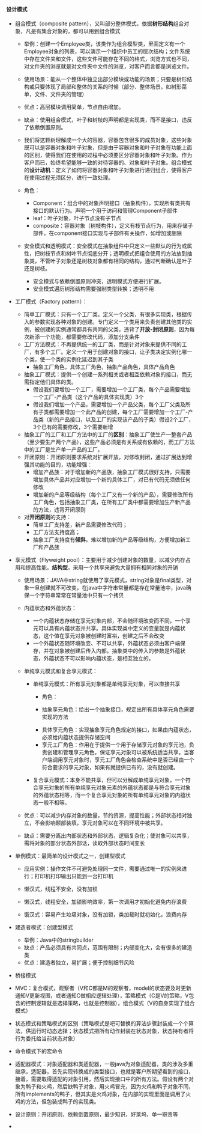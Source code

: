#### 设计模式

* 组合模式（composite pattern），又叫部分整体模式，依据**树形结构**组合对象，凡是有集合对象的，都可以用到组合模式

  * 举例：创建一个Employee类，该类作为组合模型类，里面定义有一个Employee对象的列表，可以演示一个组织中员工的层次结构；文件系统中存在文件夹和文件，这些文件可能存在不同的格式，浏览方式也不同，对文件夹的浏览就是对文件夹中文件的浏览，对客户而言都是浏览文件。
  * 使用场景：能从一个整体中独立出部分模块或功能的场景；只要是树形结构或只要体现了局部和整体的关系的时候（部分、整体场景，如树形菜单，文件、文件夹的管理）
  * 优点：高层模块调用简单，节点自由增加。
  * 缺点：使用组合模式，叶子和树枝的声明都是实现类，而不是接口，违反了依赖倒置原则。
  * 我们将这颗树理解成一个大的容器，容器包含很多的成员对象，这些对象既可以是容器对象和叶子对象，但是由于容器对象和叶子对象在功能上面的区别，使得我们在使用的过程中必须要区分容器对象和叶子对象。作为客户而已，始终希望能够一致的对待容器的、对象和叶子对象。组合模式的**设计动机**：定义了如何将容器对象和叶子对象进行递归组合，使得客户在使用过程无须区分，进行一致处理。
  * 角色：
    * Component：组合中的对象声明接口（抽象构件），实现所有类共有接口的默认行为。声明一个用于访问和管理Component子部件
    * leaf：叶子对象，叶子节点没有子节点
    * composite：容器对象（树枝构件），定义有枝节点行为，用来存储子部件，在component接口实现与子部件有关操作，如增加或删除

  * 安全模式和透明模式：安全模式在抽象组件中只定义一些默认的行为或属性，把树枝节点和树叶节点彻底分开；透明模式把组合使用的方法放到抽象类，不管叶子对象还是树枝对象都有相同的结构，通过判断确认是叶子还是树枝。
    * 安全模式与依赖倒置原则冲突，透明模式方便进行扩展。
    * 安全模式遍历树形结构需要强制类型转换；透明不用

* 工厂模式（Factory pattern）：

  * 简单工厂模式：只有一个工厂类。定义一个父类，有很多实现类，根据传入的参数实现各种对象的创建。专门定义一个类用来负责创建其他类的实例，被创建的实例通常都具有共同的父类，违背了**开放-封闭原则**，因为每次新添一个功能，都需要修改代码，添加分支条件
  * 工厂方法模式：不再提供统一的工厂类，而是针对对象来提供不同的工厂，有多个工厂。定义一个用于创建对象的接口，让子类决定实例化哪一个类，使一个类的实例化延迟到其子类
    * 抽象工厂角色，具体工厂角色，抽象产品角色，具体产品角色
  * 抽象工厂模式：提供一个创建一系列相关或者相互依赖对象的接口，而无需指定他们具体的类。
    * 假设我们要增加一个工厂，需要增加一个工厂类，每个产品需要增加一个工厂-产品类（这个产品的具体实现类）3个
    * 假设我们增加一个产品，需要增加一个产品父类，每个工厂父类及所有子类都需要增加一个此产品的创建，每个工厂需要增加一个工厂-产品类（新的产品接口，以及工厂的实现该产品的子类）假设2个工厂，3个已有的需要修改，3个需要新增
  * 抽象工厂的工厂和工厂方法中的工厂的**区别**：抽象工厂使生产一整套产品（至少要生产两个产品），这些产品必须是有关系或有依赖的，而工厂方法中的工厂是生产单一产品的工厂。
  * 开闭原则：开闭原则要求系统对扩展开放，对修改封闭，通过扩展达到增强其功能的目的，功能增强：
    * 增加产品族：对于增加新的产品族，抽象工厂模式很好支持，只需要增加具体产品并对应增加一个新的具体工厂，对已有代码无须做任何修改
    * 增加新的产品等级结构（每个工厂又有一个新的产品），需要修改所有工厂角色，包括抽象工厂类，在所有工厂类中都需要增加生产新产品的方法，违背开闭原则
  * 对**开闭原则**的支持：
    * 简单工厂支持差，新产品需要修改代码；
    * 工厂方法支持度高；
    * 抽象工厂支持度有**倾斜**，难以增加新的产品等级结构，方便增加新工厂和产品族

* 享元模式（Flyweight pool）：主要用于减少创建对象的数量，以减少内存占用和提高性能。**结构型**，采用一个共享来避免大量拥有相同对象的开销

  * 使用场景：JAVA中string就使用了享元模式，string对象是final类型，对象一旦创建就不可改变，在java中字符串常量都是存在常量池中，java确保一个字符串常常在常量池中只有一个拷贝
  * 内蕴状态和外蕴状态：
    * 一个内蕴状态存储在享元对象内部，不会随环境改变而不同，一个享元可以具有内蕴状态并共享。具体实现类中定义的变量就是内蕴状态，这个值在享元对象被创建时富裕，创建之后不会改变
    * 一个外蕴状态随环境改变、不可以共享，外蕴状态必须由客户端保存，并在对象被创建后传入内部。抽象类中的传入的参数是外蕴状态，外蕴状态不可以影响内蕴状态，是相互独立的。

  * 单纯享元模式和复合享元模式：

    * 单纯享元模式：所有享元对象都是单纯享元对象，可以直接共享

      * 角色：

      * 抽象享元角色：给出一个抽象接口，规定出所有具体享元角色需要实现的方法

      - 具体享元角色：实现抽象享元角色规定的接口，如果由内蕴状态，必须给内蕴状态提供存储空间
      - 享元工厂角色：作用在于提供一个用于存储享元对象的享元池，负责创建和管理享元角色，保证享元对象可以被系统适当共享。当客户端调用享元对象时，享元工厂角色会检查系统中是否已经由一个符合要求的享元对象，如果有就提供已有的，没有就创建。

    * 复合享元模式：本身不能共享，但可以分解成单纯享元对象，一个符合享元对象的所有单纯享元对象元素的外蕴状态都是与符合享元对象的外蕴状态相等，而一个复合享元对象的所有单纯享元对象的内蕴状态一般不相等。

  * 优点：可以减少内存对象的数量，节约资源，提高性能；外部状态相对独立，不会影响颞部装填，享元对象可以在不同环境中被共享。
  * 缺点：需要分离出内部状态和外部状态，逻辑复杂化；使对象可以共享，需将对象的部分状态外部话，读取外部状态时间变长

* 单例模式：最简单的设计模式之一，创建型模式

  * 应用实例：操作文件不可避免处理同一文件，需要通过唯一的实例来进行；打印机打印输出只能到一台打印机

  * 懒汉式，线程不安全，没有加锁
  * 懒汉式，线程安全，加锁影响效率，第一次调用才初始化避免内存浪费
  * 饿汉式：容易产生垃圾对象，没有加锁，类加载时就初始化，浪费内存

* 建造者模式：创建型模式
  * 举例：Java中的stringbuilder
  * 缺点：产品必须具有共同点，范围有限制；内部变化大，会有很多的建造类
  * 优点：建造者独立，易扩展；便于控制细节风险

* 桥接模式

* MVC：复合模式，观察者（V和C都是M的观察者，model的状态要及时更新通知V更新视图，或者通知C做相应逻辑处理），策略模式（C是V的策略，V包含的控制逻辑就是选择策略，也就是控制器），组合模式（V的自身实现了组合模式）

* 状态模式和策略模式的区别（策略模式是吧可替换的算法步骤封装成一个个算法，供运行时动态选择；状态模式把所有动作封装在状态对象，状态持有者将行为委托给当前状态对象）

* 命令模式下的宏命令

* 适配器模式：对象适配器和类适配器，一般java为对象适配器，类的涉及多重继承，适配器，首先实现转换成的类型接口，也就是客户所期望看到的接口，接着，需要取得适配的对象引用，然后实现接口中的所有方法。假设有两个对象为鸭子和火鸡，然后缺鸭子对象，用火鸡冒充，因为火鸡和鸭子对象不同，所有implements的鸭子，但其实是火鸡对象，在内部的实现里面是调用了火鸡的方法，但包装成鸭子的实现类。

* 设计原则：开闭原则，依赖倒置原则，最少知识，好莱坞，单一职责等

* 

  

